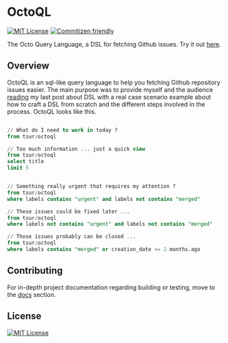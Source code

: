 # OctoQL

[![MIT License](https://img.shields.io/npm/l/es6-lib-template.svg?style=flat-square)](http://opensource.org/licenses/MIT)
[![Commitizen friendly](https://img.shields.io/badge/commitizen-friendly-brightgreen.svg)](http://commitizen.github.io/cz-cli/)

The Octo Query Language, a DSL for fetching Github issues. Try it out [here](https://tsur.github.io/octoql).

## Overview

OctoQL is an sql-like query language to help you fetching Github repository issues easier. The main purpose was to provide myself and the audience [reading](https://valo.io/blog/post/domain-specific-languages-dsl) my last post about DSL with a real case scenario example about how to craft a DSL from scratch and the different steps involved in the process. OctoQL looks like this.

```sql

// What do I need to work in today ?
from tsur/octoql

// Too much information ... just a quick view
from tsur/octoql
select title
limit 5


// Something really urgent that requires my attention ?
from tsur/octoql
where labels contains "urgent" and labels not contains "merged"

// These issues could be fixed later ...
from tsur/octoql
where labels not contains "urgent" and labels not contains "merged"

// Those issues probably can be closed ...
from tsur/octoql
where labels contains "merged" or creation_date <= 2.months.ago

```

## Contributing

For in-depth project documentation regarding building or testing, move to the [docs](https://github.com/react-boilerplate/react-boilerplate/tree/master/docs) section.  

## License

[![MIT License](https://img.shields.io/npm/l/es6-lib-template.svg?style=flat-square)](http://opensource.org/licenses/MIT)
